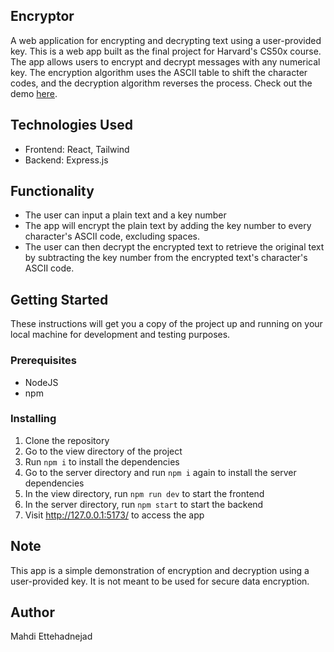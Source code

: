 ## Encryptor
A web application for encrypting and decrypting text using a user-provided key.
This is a web app built as the final project for Harvard's CS50x course. The app allows users to encrypt and decrypt messages with any numerical key. The encryption algorithm uses the ASCII table to shift the character codes, and the decryption algorithm reverses the process. Check out the demo [here](https://youtu.be/S8nyX5MDoDk).

## Technologies Used
- Frontend: React, Tailwind
- Backend: Express.js

## Functionality
- The user can input a plain text and a key number
- The app will encrypt the plain text by adding the key number to every character's ASCII code, excluding spaces.
- The user can then decrypt the encrypted text to retrieve the original text by subtracting the key number from the encrypted text's character's ASCII code.

## Getting Started
These instructions will get you a copy of the project up and running on your local machine for development and testing purposes.

### Prerequisites
- NodeJS
- npm

### Installing
1. Clone the repository
2. Go to the view directory of the project
3. Run `npm i` to install the dependencies
4. Go to the server directory and run `npm i` again to install the server dependencies
5. In the view directory, run `npm run dev` to start the frontend
6. In the server directory, run `npm start` to start the backend
7. Visit http://127.0.0.1:5173/ to access the app

## Note
This app is a simple demonstration of encryption and decryption using a user-provided key. It is not meant to be used for secure data encryption.

## Author
Mahdi Ettehadnejad
